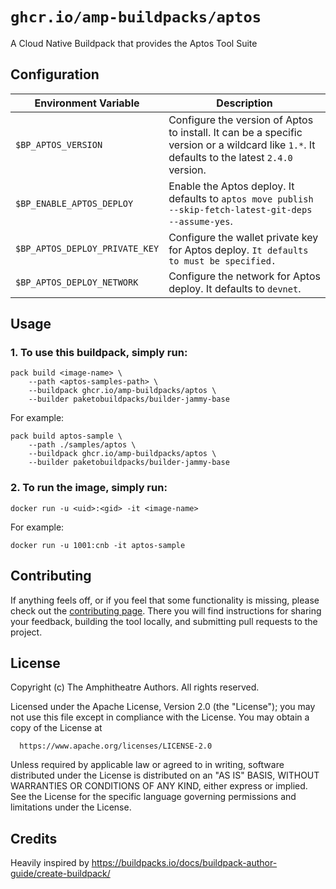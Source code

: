 # `ghcr.io/amp-buildpacks/aptos`

A Cloud Native Buildpack that provides the Aptos Tool Suite

## Configuration

| Environment Variable      | Description                                                                                                                                                                                                                                                                                       |
| ------------------------- | ------------------------------------------------------------------------------------------------------------------------------------------------------------------------------------------------------------------------------------------------------------------------------------------------- |
| `$BP_APTOS_VERSION` | Configure the version of Aptos to install. It can be a specific version or a wildcard like `1.*`. It defaults to the latest `2.4.0` version. |
| `$BP_ENABLE_APTOS_DEPLOY` | Enable the Aptos deploy. It defaults to `aptos move publish --skip-fetch-latest-git-deps --assume-yes`. |
| `$BP_APTOS_DEPLOY_PRIVATE_KEY` | Configure the wallet private key for Aptos deploy. `It defaults to must be specified.` |
| `$BP_APTOS_DEPLOY_NETWORK` | Configure the network for Aptos deploy. It defaults to `devnet`. |

## Usage

### 1. To use this buildpack, simply run:

```shell
pack build <image-name> \
    --path <aptos-samples-path> \
    --buildpack ghcr.io/amp-buildpacks/aptos \
    --builder paketobuildpacks/builder-jammy-base
```

For example:

```shell
pack build aptos-sample \
    --path ./samples/aptos \
    --buildpack ghcr.io/amp-buildpacks/aptos \
    --builder paketobuildpacks/builder-jammy-base
```

### 2. To run the image, simply run:

```shell
docker run -u <uid>:<gid> -it <image-name>
```

For example:

```shell
docker run -u 1001:cnb -it aptos-sample
```

## Contributing

If anything feels off, or if you feel that some functionality is missing, please
check out the [contributing
page](https://docs.amphitheatre.app/contributing/). There you will find
instructions for sharing your feedback, building the tool locally, and
submitting pull requests to the project.

## License

Copyright (c) The Amphitheatre Authors. All rights reserved.

Licensed under the Apache License, Version 2.0 (the "License");
you may not use this file except in compliance with the License.
You may obtain a copy of the License at

      https://www.apache.org/licenses/LICENSE-2.0

Unless required by applicable law or agreed to in writing, software
distributed under the License is distributed on an "AS IS" BASIS,
WITHOUT WARRANTIES OR CONDITIONS OF ANY KIND, either express or implied.
See the License for the specific language governing permissions and
limitations under the License.

## Credits

Heavily inspired by https://buildpacks.io/docs/buildpack-author-guide/create-buildpack/
